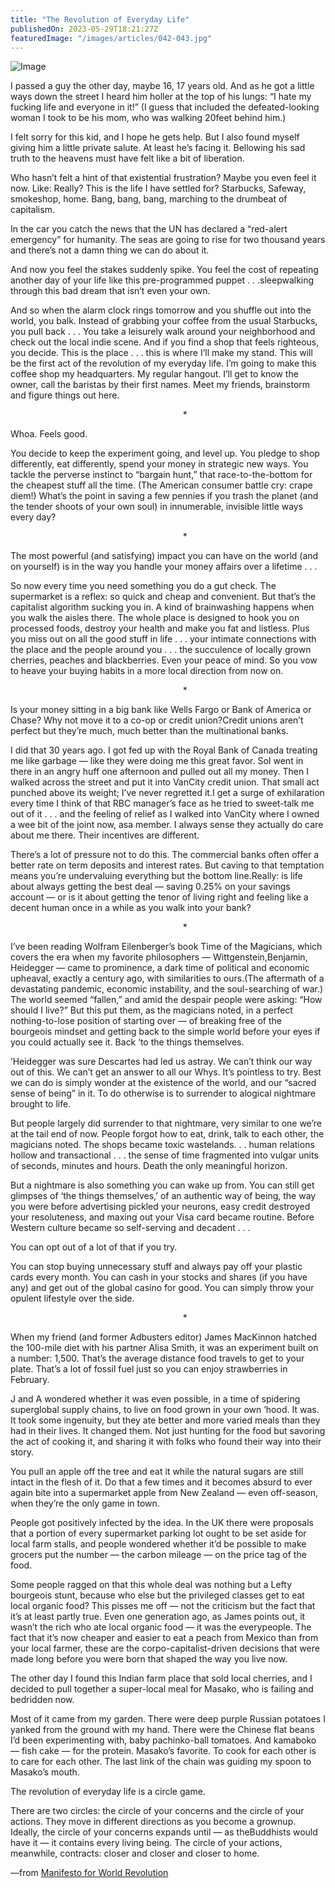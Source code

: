 ```yaml
---
title: "The Revolution of Everyday Life"
publishedOn: 2023-05-29T18:21:27Z
featuredImage: "/images/articles/042-043.jpg"
---
```


![Image](/images/articles/044-045.jpg)‍

I passed a guy the other day, maybe 16, 17 years old. And as he got a little ways down the street I heard him holler at the top of his lungs: “I hate my fucking life and everyone in it!” (I guess that included the defeated-looking woman I took to be his mom, who was walking 20feet behind him.)

I felt sorry for this kid, and I hope he gets help. But I also found myself giving him a little private salute. At least he’s facing it. Bellowing his sad truth to the heavens must have felt like a bit of liberation.

Who hasn’t felt a hint of that existential frustration? Maybe you even feel it now. Like: Really? This is the life I have settled for? Starbucks, Safeway, smokeshop, home. Bang, bang, bang, marching to the drumbeat of capitalism.

In the car you catch the news that the UN has declared a “red-alert emergency” for humanity. The seas are going to rise for two thousand years and there’s not a damn thing we can do about it.

And now you feel the stakes suddenly spike. You feel the cost of repeating another day of your life like this pre-programmed puppet . . .sleepwalking through this bad dream that isn’t even your own.

And so when the alarm clock rings tomorrow and you shuffle out into the world, you balk. Instead of grabbing your coffee from the usual Starbucks, you pull back . . . You take a leisurely walk around your neighborhood and check out the local indie scene. And if you find a shop that feels righteous, you decide. This is the place . . . this is where I’ll make my stand. This will be the first act of the revolution of my everyday life. I’m going to make this coffee shop my headquarters. My regular hangout. I’ll get to know the owner, call the baristas by their first names. Meet my friends, brainstorm and figure things out here.

                                                                       *

Whoa. Feels good.

You decide to keep the experiment going, and level up. You pledge to shop differently, eat differently, spend your money in strategic new ways. You tackle the perverse instinct to “bargain hunt,” that race-to-the-bottom for the cheapest stuff all the time. (The American consumer battle cry: crape diem!) What’s the point in saving a few pennies if you trash the planet (and the tender shoots of your own soul) in innumerable, invisible little ways every day?

                                                                       *

The most powerful (and satisfying) impact you can have on the world (and on yourself) is in the way you handle your money affairs over a lifetime . . .

So now every time you need something you do a gut check. The supermarket is a reflex: so quick and cheap and convenient. But that’s the capitalist algorithm sucking you in. A kind of brainwashing happens when you walk the aisles there. The whole place is designed to hook you on processed foods, destroy your health and make you fat and listless. Plus you miss out on all the good stuff in life . . . your intimate connections with the place and the people around you . . . the succulence of locally grown cherries, peaches and blackberries. Even your peace of mind. So you vow to heave your buying habits in a more local direction from now on.

                                                                       *

Is your money sitting in a big bank like Wells Fargo or Bank of America or Chase? Why not move it to a co-op or credit union?Credit unions aren’t perfect but they’re much, much better than the multinational banks.

I did that 30 years ago. I got fed up with the Royal Bank of Canada treating me like garbage — like they were doing me this great favor. SoI went in there in an angry huff one afternoon and pulled out all my money. Then I walked across the street and put it into VanCity credit union. That small act punched above its weight; I’ve never regretted it.I get a surge of exhilaration every time I think of that RBC manager’s face as he tried to sweet-talk me out of it . . . and the feeling of relief as I walked into VanCity where I owned a wee bit of the joint now, asa member. I always sense they actually do care about me there. Their incentives are different.

There’s a lot of pressure not to do this. The commercial banks often offer a better rate on term deposits and interest rates. But caving to that temptation means you’re undervaluing everything but the bottom line.Really: is life about always getting the best deal — saving 0.25% on your savings account — or is it about getting the tenor of living right and feeling like a decent human once in a while as you walk into your bank?

                                                                       *

I’ve been reading Wolfram Eilenberger’s book Time of the Magicians, which covers the era when my favorite philosophers — Wittgenstein,Benjamin, Heidegger — came to prominence, a dark time of political and economic upheaval, exactly a century ago, with similarities to ours.(The aftermath of a devastating pandemic, economic instability, and the soul-searching of war.) The world seemed “fallen,” and amid the despair people were asking: “How should I live?” But this put them, as the magicians noted, in a perfect nothing-to-lose position of starting over — of breaking free of the bourgeois mindset and getting back to the simple world before your eyes if you could actually see it. Back ‘to the things themselves.

’Heidegger was sure Descartes had led us astray. We can’t think our way out of this. We can’t get an answer to all our Whys. It’s pointless to try. Best we can do is simply wonder at the existence of the world, and our “sacred sense of being” in it. To do otherwise is to surrender to alogical nightmare brought to life.

But people largely did surrender to that nightmare, very similar to one we’re at the tail end of now. People forgot how to eat, drink, talk to each other, the magicians noted. The shops became toxic wastelands. . . human relations hollow and transactional . . . the sense of time fragmented into vulgar units of seconds, minutes and hours. Death the only meaningful horizon.

But a nightmare is also something you can wake up from. You can still get glimpses of ‘the things themselves,’ of an authentic way of being, the way you were before advertising pickled your neurons, easy credit destroyed your resoluteness, and maxing out your Visa card became routine. Before Western culture became so self-serving and decadent . . .

You can opt out of a lot of that if you try.

You can stop buying unnecessary stuff and always pay off your plastic cards every month. You can cash in your stocks and shares (if you have any) and get out of the global casino for good. You can simply throw your opulent lifestyle over the side.

                                                                       *

When my friend (and former Adbusters editor) James MacKinnon hatched the 100-mile diet with his partner Alisa Smith, it was an experiment built on a number: 1,500. That’s the average distance food travels to get to your plate. That’s a lot of fossil fuel just so you can enjoy strawberries in February.

J and A wondered whether it was even possible, in a time of spidering superglobal supply chains, to live on food grown in your own ’hood. It was. It took some ingenuity, but they ate better and more varied meals than they had in their lives. It changed them. Not just hunting for the food but savoring the act of cooking it, and sharing it with folks who found their way into their story.

You pull an apple off the tree and eat it while the natural sugars are still intact in the flesh of it. Do that a few times and it becomes absurd to ever again bite into a supermarket apple from New Zealand — even off-season, when they’re the only game in town.

People got positively infected by the idea. In the UK there were proposals that a portion of every supermarket parking lot ought to be set aside for local farm stalls, and people wondered whether it’d be possible to make grocers put the number — the carbon mileage — on the price tag of the food.

Some people ragged on that this whole deal was nothing but a Lefty bourgeois stunt, because who else but the privileged classes get to eat local organic food? This pisses me off — not the criticism but the fact that it’s at least partly true. Even one generation ago, as James points out, it wasn’t the rich who ate local organic food — it was the everypeople. The fact that it’s now cheaper and easier to eat a peach from Mexico than from your local farmer, these are the corpo-capitalist-driven decisions that were made long before you were born that shaped the way you live now.

The other day I found this Indian farm place that sold local cherries, and I decided to pull together a super-local meal for Masako, who is failing and bedridden now.

Most of it came from my garden. There were deep purple Russian potatoes I yanked from the ground with my hand. There were the Chinese flat beans I’d been experimenting with, baby pachinko-ball tomatoes. And kamaboko — fish cake — for the protein. Masako’s favorite. To cook for each other is to care for each other. The last link of the chain was guiding my spoon to Masako’s mouth.

The revolution of everyday life is a circle game.

There are two circles: the circle of your concerns and the circle of your actions. They move in different directions as you become a grownup. Ideally, the circle of your concerns expands until — as theBuddhists would have it — it contains every living being. The circle of your actions, meanwhile, contracts: closer and closer and closer to home.

—from [Manifesto for World Revolution](https://subscribe.adbusters.org/products/a-manifesto-for-world-revolution)
